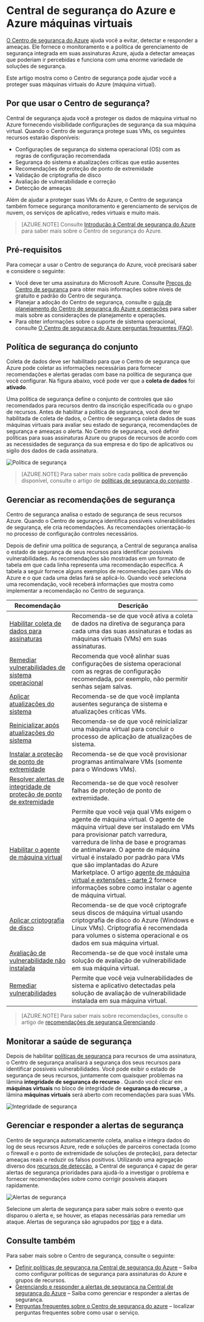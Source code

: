 <properties
   pageTitle="Central de segurança do Azure e Azure máquinas virtuais | Microsoft Azure"
   description="Este documento ajuda você a entender como o Centro de segurança do Azure pode proteger você máquinas virtuais do Azure."
   services="security-center"
   documentationCenter="na"
   authors="YuriDio"
   manager="swadhwa"
   editor=""/>

<tags
   ms.service="security-center"
   ms.devlang="na"
   ms.topic="hero-article"
   ms.tgt_pltfrm="na"
   ms.workload="na"
   ms.date="10/07/2016"
   ms.author="yurid"/>

# <a name="azure-security-center-and-azure-virtual-machines"></a>Central de segurança do Azure e Azure máquinas virtuais

[O Centro de segurança do Azure](https://azure.microsoft.com/services/security-center/) ajuda você a evitar, detectar e responder a ameaças. Ele fornece o monitoramento e a política de gerenciamento de segurança integrada em suas assinaturas Azure, ajuda a detectar ameaças que poderiam ir percebidas e funciona com uma enorme variedade de soluções de segurança.

Este artigo mostra como o Centro de segurança pode ajudar você a proteger suas máquinas virtuais do Azure (máquina virtual).

## <a name="why-use-security-center"></a>Por que usar o Centro de segurança?

Central de segurança ajuda você a proteger os dados de máquina virtual no Azure fornecendo visibilidade configurações de segurança da sua máquina virtual. Quando o Centro de segurança protege suas VMs, os seguintes recursos estarão disponíveis:

- Configurações de segurança do sistema operacional (OS) com as regras de configuração recomendada
- Segurança do sistema e atualizações críticas que estão ausentes
- Recomendações de proteção de ponto de extremidade
- Validação de criptografia de disco
- Avaliação de vulnerabilidade e correção
- Detecção de ameaças

Além de ajudar a proteger suas VMs do Azure, o Centro de segurança também fornece segurança monitoramento e gerenciamento de serviços de nuvem, os serviços de aplicativo, redes virtuais e muito mais. 

>[AZURE.NOTE] Consulte [Introdução à Central de segurança do Azure](security-center-intro.md) para saber mais sobre o Centro de segurança do Azure.

## <a name="prerequisites"></a>Pré-requisitos

Para começar a usar o Centro de segurança do Azure, você precisará saber e considere o seguinte:

- Você deve ter uma assinatura do Microsoft Azure. Consulte [Preços do Centro de segurança](https://azure.microsoft.com/pricing/details/security-center/) para obter mais informações sobre níveis de gratuito e padrão do Centro de segurança.
- Planejar a adoção do Centro de segurança, consulte o [guia de planejamento do Centro de segurança do Azure e operações](security-center-planning-and-operations-guide.md) para saber mais sobre as considerações de planejamento e operações.
- Para obter informações sobre o suporte de sistema operacional, consulte [O Centro de segurança do Azure perguntas frequentes (FAQ)](security-center-faq.md). 

## <a name="set-security-policy"></a>Política de segurança do conjunto

Coleta de dados deve ser habilitado para que o Centro de segurança que Azure pode coletar as informações necessárias para fornecer recomendações e alertas geradas com base na política de segurança que você configurar. Na figura abaixo, você pode ver que a **coleta de dados** foi **ativado**.

Uma política de segurança define o conjunto de controles que são recomendados para recursos dentro da inscrição especificada ou o grupo de recursos. Antes de habilitar a política de segurança, você deve ter habilitada de coleta de dados, o Centro de segurança coleta dados de suas máquinas virtuais para avaliar seu estado de segurança, recomendações de segurança e ameaças o alerta. No Centro de segurança, você definir políticas para suas assinaturas Azure ou grupos de recursos de acordo com as necessidades de segurança da sua empresa e do tipo de aplicativos ou sigilo dos dados de cada assinatura. 

![Política de segurança](./media/security-center-virtual-machine/security-center-virtual-machine-fig1.png)

>[AZURE.NOTE] Para saber mais sobre cada **política de prevenção** disponível, consulte o artigo de [políticas de segurança do conjunto](security-center-policies.md) .

## <a name="manage-security-recommendations"></a>Gerenciar as recomendações de segurança

Centro de segurança analisa o estado de segurança de seus recursos Azure. Quando o Centro de segurança identifica possíveis vulnerabilidades de segurança, ele cria recomendações. As recomendações orientação-lo no processo de configuração controles necessários.

Depois de definir uma política de segurança, a Central de segurança analisa o estado de segurança de seus recursos para identificar possíveis vulnerabilidades. As recomendações são mostradas em um formato de tabela em que cada linha representa uma recomendação específica. A tabela a seguir fornece alguns exemplos de recomendações para VMs do Azure e o que cada uma delas fará se aplicá-lo. Quando você seleciona uma recomendação, você receberá informações que mostra como implementar a recomendação no Centro de segurança.

|Recomendação|Descrição|
|-----|-----|
|[Habilitar coleta de dados para assinaturas](security-center-enable-data-collection.md)|Recomenda-se de que você ativa a coleta de dados na diretiva de segurança para cada uma das suas assinaturas e todas as máquinas virtuais (VMs) em suas assinaturas.|
|[Remediar vulnerabilidades de sistema operacional](security-center-remediate-os-vulnerabilities.md)|Recomenda que você alinhar suas configurações de sistema operacional com as regras de configuração recomendada, por exemplo, não permitir senhas sejam salvas.|
|[Aplicar atualizações do sistema](security-center-apply-system-updates.md)|Recomenda-se de que você implanta ausentes segurança de sistema e atualizações críticas VMs.|
|[Reinicializar após atualizações do sistema](security-center-apply-system-updates.md#reboot-after-system-updates)|Recomenda-se de que você reinicializar uma máquina virtual para concluir o processo de aplicação de atualizações de sistema.|
|[Instalar a proteção de ponto de extremidade](security-center-install-endpoint-protection.md)|Recomenda-se de que você provisionar programas antimalware VMs (somente para o Windows VMs).|
|[Resolver alertas de integridade de proteção de ponto de extremidade](security-center-resolve-endpoint-protection-health-alerts.md)|Recomenda-se de que você resolver falhas de proteção de ponto de extremidade.|
|[Habilitar o agente de máquina virtual](security-center-enable-vm-agent.md)|Permite que você veja qual VMs exigem o agente de máquina virtual. O agente de máquina virtual deve ser instalado em VMs para provisionar patch varredura, varredura de linha de base e programas de antimalware. O agente de máquina virtual é instalado por padrão para VMs que são implantadas do Azure Marketplace. O artigo [agente de máquina virtual e extensões – parte 2](http://azure.microsoft.com/blog/2014/04/15/vm-agent-and-extensions-part-2/) fornece informações sobre como instalar o agente de máquina virtual.|
| [Aplicar criptografia de disco](security-center-apply-disk-encryption.md) |Recomenda-se de que você criptografe seus discos de máquina virtual usando criptografia de disco do Azure (Windows e Linux VMs). Criptografia é recomendada para volumes o sistema operacional e os dados em sua máquina virtual.|
| [Avaliação de vulnerabilidade não instalada](security-center-vulnerability-assessment-recommendations.md) | Recomenda-se de que você instale uma solução de avaliação de vulnerabilidade em sua máquina virtual. |
| [Remediar vulnerabilidades](security-center-vulnerability-assessment-recommendations.md#review-recommendation) | Permite que você veja vulnerabilidades de sistema e aplicativo detectadas pela solução de avaliação de vulnerabilidade instalada em sua máquina virtual. |

>[AZURE.NOTE] Para saber mais sobre recomendações, consulte o artigo de [recomendações de segurança Gerenciando](security-center-recommendations.md) .

## <a name="monitor-security-health"></a>Monitorar a saúde de segurança

Depois de habilitar [políticas de segurança](security-center-policies.md) para recursos de uma assinatura, o Centro de segurança analisará a segurança dos seus recursos para identificar possíveis vulnerabilidades.  Você pode exibir o estado de segurança de seus recursos, juntamente com quaisquer problemas na lâmina **integridade de segurança do recurso** . Quando você clicar em **máquinas virtuais** no bloco de integridade de **segurança do recurso** , a lâmina **máquinas virtuais** será aberto com recomendações para suas VMs. 

![Integridade de segurança](./media/security-center-virtual-machine/security-center-virtual-machine-fig2.png)

## <a name="manage-and-respond-to-security-alerts"></a>Gerenciar e responder a alertas de segurança

Centro de segurança automaticamente coleta, analisa e integra dados do log de seus recursos Azure, rede e soluções de parceiros conectada (como o firewall e o ponto de extremidade de soluções de proteção), para detectar ameaças reais e reduzir os falsos positivos. Utilizando uma agregação diverso dos [recursos de detecção](security-center-detection-capabilities.md), a Central de segurança é capaz de gerar alertas de segurança prioridades para ajudá-lo a investigar o problema e fornecer recomendações sobre como corrigir possíveis ataques rapidamente.

![Alertas de segurança](./media/security-center-virtual-machine/security-center-virtual-machine-fig3.png)

Selecione um alerta de segurança para saber mais sobre o evento que disparou o alerta e, se houver, as etapas necessárias para remediar um ataque. Alertas de segurança são agrupados por [tipo](security-center-alerts-type.md) e a data.


## <a name="see-also"></a>Consulte também

Para saber mais sobre o Centro de segurança, consulte o seguinte:

- [Definir políticas de segurança na Central de segurança do Azure](security-center-policies.md) – Saiba como configurar políticas de segurança para assinaturas do Azure e grupos de recursos.
- [Gerenciando e responder a alertas de segurança na Central de segurança do Azure](security-center-managing-and-responding-alerts.md) – Saiba como gerenciar e responder a alertas de segurança.
- [Perguntas frequentes sobre o Centro de segurança do azure](security-center-faq.md) – localizar perguntas frequentes sobre como usar o serviço.
